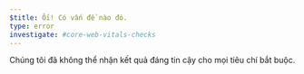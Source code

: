 ```yaml
---
$title: Ối! Có vấn đề nào đó.
type: error
investigate: #core-web-vitals-checks
---
```


Chúng tôi đã không thể nhận kết quả đáng tin cậy cho mọi tiêu chí bắt buộc.

